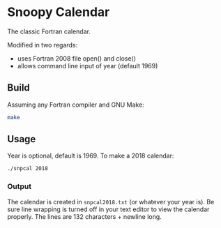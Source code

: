 # Snoopy Calendar

The classic Fortran calendar.

Modified in two regards:

* uses Fortran 2008 file open() and close()
* allows command line input of year (default 1969)


## Build
Assuming any Fortran compiler and GNU Make:

```bash
make
```

## Usage

Year is optional, default is 1969. 
To make a 2018 calendar:

```bash
./snpcal 2018
```

### Output

The calendar is created in `snpcal2018.txt` (or whatever your year is).
Be sure line wrapping is turned off in your text editor to view the calendar properly.
The lines are 132 characters + newline long.
